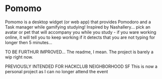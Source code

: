 # Pomomo
Pomomo is a desktop widget (or web app) that provides Pomodoro and a Task manager while gamifying studying! 
Inspired by Nashallery... pick an avatar or pet that will accompany you while you study - if you ware working online, it will tell you to keep working if it detects that you are not typing for longer then 5 minutes...

TO BE FURTHUR IMPROVED... The readme, I mean. The project is barely a wip right now.

PREVIOUSLY INTENDED FOR HACKCLUB NEIGHBORHOOD SF
This is now a personal project as I can no longer attend the event
